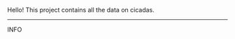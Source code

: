Hello! This project contains all the data on cicadas.

-----------------------------------------------------------
INFO
